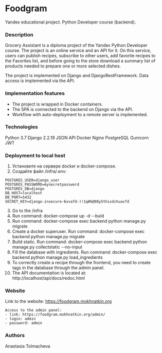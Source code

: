 # Foodgram
Yandex educational project. Python Developer course (backend).
### Description
Grocery Assistant is a diploma project of the Yandex Python Developer course. The project is an online service and an API for it. On this service, users can publish recipes, subscribe to other users, add favorite recipes to the Favorites list, and before going to the store download a summary list of products needed to prepare one or more selected dishes.

The project is implemented on Django and DjangoRestFramework. Data access is implemented via the API.
### Implementation features
- The project is wrapped in Docker containers.
- The SPA is connected to the backend on Django via the API.
- Workflow with auto-deployment to a remote server is implemented.

### Technologies
Python 3.7
Django 2.2.19
JSON
API
Docker
Nginx
PostgreSQL
Gunicorn
JWT
### Deployment to local host
1. Установите на сервере docker и docker-compose.
2. Создайте файл /infra/.env:
```
POSTGRES_USER=django_user
POSTGRES_PASSWORD=mysecretpassword
POSTGRES_DB=django
DB_HOST=localhost
DB_PORT=5432
SECRET_KEY=django-insecure-6xvafd-)!1q#b@08y5thisdchuasfd
```
3. Go to the /infra
4. Run command: docker-compose up -d --buld
5. Run command: docker-compose exec backend python manage.py migrate
6. Create a docker superuser. Run command: docker-compose exec backend python manage.py migrate
7. Build static. Run command: docker-compose exec backend python manage.py collectstatic --no-input
8. Fill the database with ingredients. Run command: docker-compose exec backend python manage.py load_ingredients
9. To correctly create a recipe through the frontend, you need to create tags in the database through the admin panel.
10. The API documentation is located at: http://localhost/api/docs/redoc.html

### Website
Link to the website: https://foodgram.mokhnatkin.org
```
Access to the admin panel:
- link: https://foodgram.mokhnatkin.org/admin/
- login: admin
- password: admin
```
### Authors
Anastasia Tolmacheva
